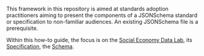 This framework in this repository is aimed at standards adoption practitioners aiming to present the components of a JSONSchema standard or specification to non-familiar audiences. An existing JSONSchema file is a prerequisite.

Within this how-to guide, the focus is on the [Social Economy Data Lab](http://socialeconomydatalab.org/), its [Specification](http://spec.socialeconomydatalab.org/en/latest/), the [Schema](https://github.com/SocialEconomyDataLab/spec/blob/master/schema/schema.json).
